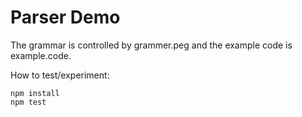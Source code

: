# Parser Demo

The grammar is controlled by grammer.peg and the
example code is example.code.

How to test/experiment:

```
npm install
npm test
```